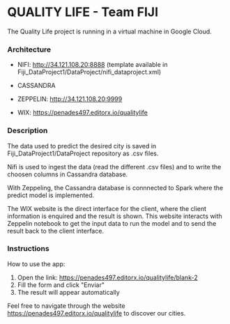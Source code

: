 
# QUALITY LIFE - Team FIJI

The Quality Life project is running in a virtual machine in Google Cloud. 

### Architecture

- NIFI: http://34.121.108.20:8888
(template available in Fiji_DataProject1/DataProject/nifi_dataproject.xml)

- CASSANDRA 

- ZEPPELIN: http://34.121.108.20:9999

- WIX: https://penades497.editorx.io/qualitylife

### Description

The data used to predict the desired city is saved in Fiji_DataProject1/DataProject repository as .csv files. 

Nifi is used to ingest the data (read the different .csv files) and to write the choosen columns in Cassandra database.

With Zeppeling, the Cassandra database is connnected to Spark where the predict model is implemented. 

The WIX website is the direct interface for the client, where the client information is enquired and the result is shown. This website interacts with Zeppelin notebook to get the input data to run the model and to send the result back to the client interface. 

### Instructions

How to use the app:

1. Open the link: https://penades497.editorx.io/qualitylife/blank-2
2. Fill the form and click "Enviar"
3. The result will appear automatically

Feel free to navigate through the website https://penades497.editorx.io/qualitylife to discover our cities. 

